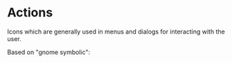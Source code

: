Actions
======
Icons which are generally used in menus and dialogs for interacting with the user.

Based on "gnome symbolic":
